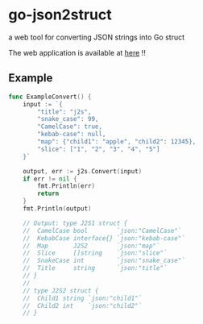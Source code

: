 # go-json2struct
a web tool for converting JSON strings into Go struct

The web application is available at [here](https://masakurapa.github.io/go-json2struct/) !!

## Example

```go
func ExampleConvert() {
	input := `{
		"title": "j2s",
		"snake_case": 99,
		"CamelCase": true,
		"kebab-case": null,
		"map": {"child1": "apple", "child2": 12345},
		"slice": ["1", "2", "3", "4", "5"]
	}`

	output, err := j2s.Convert(input)
	if err != nil {
		fmt.Println(err)
		return
	}
	fmt.Println(output)

	// Output: type J2S1 struct {
	// 	CamelCase bool        `json:"CamelCase"`
	// 	KebabCase interface{} `json:"kebab-case"`
	// 	Map       J2S2        `json:"map"`
	// 	Slice     []string    `json:"slice"`
	// 	SnakeCase int         `json:"snake_case"`
	// 	Title     string      `json:"title"`
	// }
	//
	// type J2S2 struct {
	// 	Child1 string `json:"child1"`
	// 	Child2 int    `json:"child2"`
	// }
```
